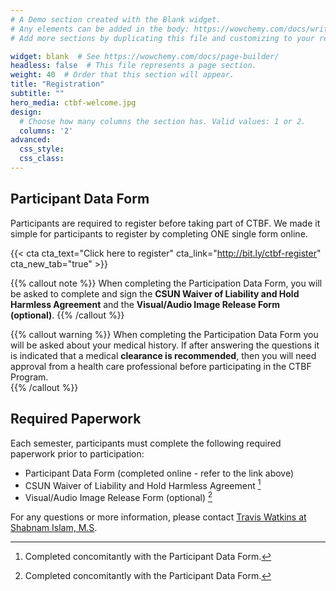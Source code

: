 ```yaml
---
# A Demo section created with the Blank widget.
# Any elements can be added in the body: https://wowchemy.com/docs/writing-markdown-latex/
# Add more sections by duplicating this file and customizing to your requirements.

widget: blank  # See https://wowchemy.com/docs/page-builder/
headless: false  # This file represents a page section.
weight: 40  # Order that this section will appear.
title: "Registration"
subtitle: ""
hero_media: ctbf-welcome.jpg
design:
  # Choose how many columns the section has. Valid values: 1 or 2.
  columns: '2'
advanced:
  css_style:
  css_class:
---
```


## Participant Data Form

Participants are required to register before taking part of CTBF. We made it simple for participants to register by completing ONE single form online.

{{< cta cta_text="Click here to register" cta_link="http://bit.ly/ctbf-register" cta_new_tab="true" >}}


{{% callout note %}}
When completing the Participation Data Form, you will be asked to complete and sign the **CSUN Waiver of Liability and Hold Harmless Agreement** and the **Visual/Audio Image Release Form (optional)**.
{{% /callout %}}

{{% callout warning %}}
When completing the Participation Data Form you will be asked about your medical history. If after answering the questions it is indicated that a medical **clearance is recommended**, then you will need approval from a health care professional before participating in the CTBF Program.  
{{% /callout %}}

## Required Paperwork

Each semester, participants must complete the following required paperwork prior to participation: 

- Participant Data Form (completed online - refer to the link above)
- CSUN Waiver of Liability and Hold Harmless Agreement [^1]   
- Visual/Audio Image Release Form (optional) [^1]

For any questions or more information, please contact [Travis Watkins at Shabnam Islam, M.S](https://ctbf.netlify.app/people/).

[^1]: Completed concomitantly with the Participant Data Form.